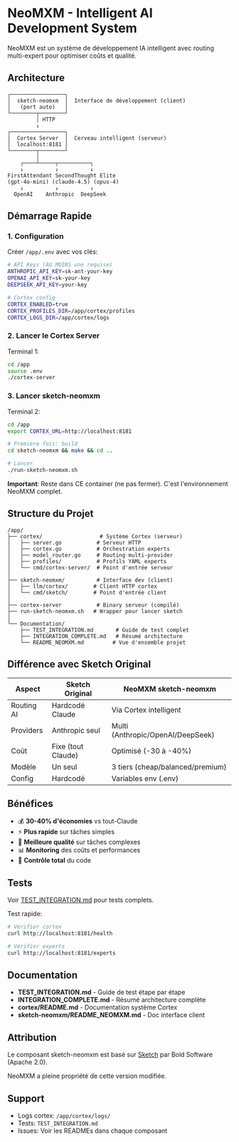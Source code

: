 # NeoMXM - Intelligent AI Development System

NeoMXM est un système de développement IA intelligent avec routing multi-expert pour optimiser coûts et qualité.

## Architecture

```
┌─────────────────┐
│  sketch-neomxm  │  Interface de développement (client)
│   (port auto)   │
└────────┬────────┘
         │ HTTP
         ↓
┌─────────────────┐
│  Cortex Server  │  Cerveau intelligent (serveur)
│  localhost:8181 │
└────────┬────────┘
         │
    ┌────┴─────┬──────────┐
    ↓          ↓          ↓
FirstAttendant SecondThought Elite
(gpt-4o-mini) (claude-4.5) (opus-4)
    ↓          ↓          ↓
  OpenAI    Anthropic  DeepSeek
```

## Démarrage Rapide

### 1. Configuration

Créer `/app/.env` avec vos clés:

```bash
# API Keys (AU MOINS une requise)
ANTHROPIC_API_KEY=sk-ant-your-key
OPENAI_API_KEY=sk-your-key
DEEPSEEK_API_KEY=your-key

# Cortex config
CORTEX_ENABLED=true
CORTEX_PROFILES_DIR=/app/cortex/profiles
CORTEX_LOGS_DIR=/app/cortex/logs
```

### 2. Lancer le Cortex Server

Terminal 1:
```bash
cd /app
source .env
./cortex-server
```

### 3. Lancer sketch-neomxm

Terminal 2:
```bash
cd /app
export CORTEX_URL=http://localhost:8181

# Première fois: build
cd sketch-neomxm && make && cd ..

# Lancer
./run-sketch-neomxm.sh
```

**Important**: Reste dans CE container (ne pas fermer). C'est l'environnement NeoMXM complet.

## Structure du Projet

```
/app/
├── cortex/                  # Système Cortex (serveur)
│   ├── server.go           # Serveur HTTP
│   ├── cortex.go           # Orchestration experts
│   ├── model_router.go     # Routing multi-provider
│   ├── profiles/           # Profils YAML experts
│   └── cmd/cortex-server/  # Point d'entrée serveur
│
├── sketch-neomxm/          # Interface dev (client)
│   ├── llm/cortex/        # Client HTTP cortex
│   └── cmd/sketch/        # Point d'entrée client
│
├── cortex-server           # Binary serveur (compilé)
├── run-sketch-neomxm.sh   # Wrapper pour lancer sketch
│
└── Documentation/
    ├── TEST_INTEGRATION.md       # Guide de test complet
    ├── INTEGRATION_COMPLETE.md   # Résumé architecture
    └── README_NEOMXM.md         # Vue d'ensemble projet
```

## Différence avec Sketch Original

| Aspect | Sketch Original | NeoMXM sketch-neomxm |
|--------|----------------|---------------------|
| Routing AI | Hardcodé Claude | Via Cortex intelligent |
| Providers | Anthropic seul | Multi (Anthropic/OpenAI/DeepSeek) |
| Coût | Fixe (tout Claude) | Optimisé (-30 à -40%) |
| Modèle | Un seul | 3 tiers (cheap/balanced/premium) |
| Config | Hardcodé | Variables env (.env) |

## Bénéfices

- 💰 **30-40% d'économies** vs tout-Claude
- ⚡ **Plus rapide** sur tâches simples  
- 🎯 **Meilleure qualité** sur tâches complexes
- 📊 **Monitoring** des coûts et performances
- 🔧 **Contrôle total** du code

## Tests

Voir [TEST_INTEGRATION.md](TEST_INTEGRATION.md) pour tests complets.

Test rapide:
```bash
# Vérifier cortex
curl http://localhost:8181/health

# Vérifier experts
curl http://localhost:8181/experts
```

## Documentation

- **TEST_INTEGRATION.md** - Guide de test étape par étape
- **INTEGRATION_COMPLETE.md** - Résumé architecture complète
- **cortex/README.md** - Documentation système Cortex
- **sketch-neomxm/README_NEOMXM.md** - Doc interface client

## Attribution

Le composant sketch-neomxm est basé sur [Sketch](https://github.com/boldsoftware/sketch) par Bold Software (Apache 2.0).

NeoMXM a pleine propriété de cette version modifiée.

## Support

- Logs cortex: `/app/cortex/logs/`
- Tests: `TEST_INTEGRATION.md`
- Issues: Voir les READMEs dans chaque composant
